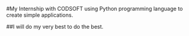 #My Internship with CODSOFT using Python programming language to create simple applications.

##I will do my very best to do the best.
